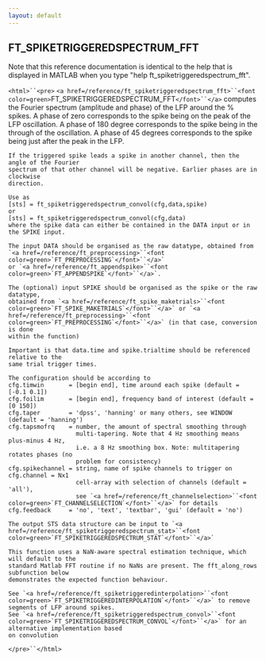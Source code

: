 ```yaml
---
layout: default
---
```


##  FT_SPIKETRIGGEREDSPECTRUM_FFT

Note that this reference documentation is identical to the help that is displayed in MATLAB when you type "help ft_spiketriggeredspectrum_fft".

`<html>``<pre>`
    `<a href=/reference/ft_spiketriggeredspectrum_fft>``<font color=green>`FT_SPIKETRIGGEREDSPECTRUM_FFT`</font>``</a>` computes the Fourier spectrum (amplitude and phase)
    of the LFP around the % spikes.  A phase of zero corresponds to the spike being on
    the peak of the LFP oscillation. A phase of 180 degree corresponds to the spike being
    in the through of the oscillation. A phase of 45 degrees corresponds to the spike
    being just after the peak in the LFP.
 
    If the triggered spike leads a spike in another channel, then the angle of the Fourier
    spectrum of that other channel will be negative. Earlier phases are in clockwise
    direction. 
 
    Use as
    [sts] = ft_spiketriggeredspectrum_convol(cfg,data,spike)
    or 
    [sts] = ft_spiketriggeredspectrum_convol(cfg,data)
    where the spike data can either be contained in the DATA input or in the SPIKE input.
 
    The input DATA should be organised as the raw datatype, obtained from `<a href=/reference/ft_preprocessing>``<font color=green>`FT_PREPROCESSING`</font>``</a>`
    or `<a href=/reference/ft_appendspike>``<font color=green>`FT_APPENDSPIKE`</font>``</a>`. 
 
    The (optional) input SPIKE should be organised as the spike or the raw datatype,
    obtained from `<a href=/reference/ft_spike_maketrials>``<font color=green>`FT_SPIKE_MAKETRIALS`</font>``</a>` or `<a href=/reference/ft_preprocessing>``<font color=green>`FT_PREPROCESSING`</font>``</a>` (in that case, conversion is done
    within the function)
 
    Important is that data.time and spike.trialtime should be referenced relative to the
    same trial trigger times.
 
    The configuration should be according to
    cfg.timwin       = [begin end], time around each spike (default = [-0.1 0.1])
    cfg.foilim       = [begin end], frequency band of interest (default = [0 150])
    cfg.taper        = 'dpss', 'hanning' or many others, see WINDOW (default = 'hanning')
    cfg.tapsmofrq    = number, the amount of spectral smoothing through
                       multi-tapering. Note that 4 Hz smoothing means plus-minus 4 Hz,
                       i.e. a 8 Hz smoothing box. Note: multitapering rotates phases (no
                       problem for consistency)
    cfg.spikechannel = string, name of spike channels to trigger on cfg.channel = Nx1
                       cell-array with selection of channels (default = 'all'),
                       see `<a href=/reference/ft_channelselection>``<font color=green>`FT_CHANNELSELECTION`</font>``</a>` for details
    cfg.feedback     = 'no', 'text', 'textbar', 'gui' (default = 'no')
 
    The output STS data structure can be input to `<a href=/reference/ft_spiketriggeredspectrum_stat>``<font color=green>`FT_SPIKETRIGGEREDSPECTRUM_STAT`</font>``</a>`
 
    This function uses a NaN-aware spectral estimation technique, which will default to the
    standard Matlab FFT routine if no NaNs are present. The fft_along_rows subfunction below
    demonstrates the expected function behaviour.
 
    See `<a href=/reference/ft_spiketriggeredinterpolation>``<font color=green>`FT_SPIKETRIGGEREDINTERPOLATION`</font>``</a>` to remove segments of LFP around spikes.
    See `<a href=/reference/ft_spiketriggeredspectrum_convol>``<font color=green>`FT_SPIKETRIGGEREDSPECTRUM_CONVOL`</font>``</a>` for an alternative implementation based
    on convolution
`</pre>``</html>`

